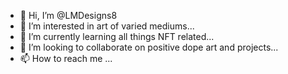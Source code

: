 - 👋 Hi, I’m @LMDesigns8
- 👀 I’m interested in art of varied mediums...
- 🌱 I’m currently learning all things NFT related...
- 💞️ I’m looking to collaborate on positive dope art and projects...
- 📫 How to reach me ...

<!---
LMDesigns/LMDesigns is a ✨ special ✨ repository because its `README.md` (this file) appears on your GitHub profile.
You can click the Preview link to take a look at your changes.
--->
